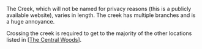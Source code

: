 The Creek, which will not be named for privacy reasons (this is a publicly available website), varies in length. The creek has multiple branches and is a huge annoyance.

Crossing the creek is required to get to the majority of the other locations listed in [[The Central Woods]].

[//begin]: # "Autogenerated link references for markdown compatibility"
[The Central Woods]: <The Central Woods> "The Central Woods"
[//end]: # "Autogenerated link references"